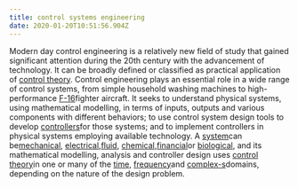 ```yaml
---
title: control systems engineering
date: 2020-01-20T10:51:56.904Z
---
```

Modern day control engineering is a relatively new field of study that gained significant attention during the 20th century with the advancement of technology. It can be broadly defined or classified as practical application of [control theory](https://en.wikipedia.org/wiki/Control_theory "Control theory"). Control engineering plays an essential role in a wide range of control systems, from simple household washing machines to high-performance [F-16](https://en.wikipedia.org/wiki/F-16 "F-16")fighter aircraft. It seeks to understand physical systems, using mathematical modelling, in terms of inputs, outputs and various components with different behaviors; to use control system design tools to develop [controllers](https://en.wikipedia.org/wiki/Controller_(control_theory) "Controller (control theory)")for those systems; and to implement controllers in physical systems employing available technology. A [system](https://en.wikipedia.org/wiki/Control_system "Control system")can be[mechanical](https://en.wikipedia.org/wiki/Mechanical_engineering "Mechanical engineering"), [electrical](https://en.wikipedia.org/wiki/Electrical_engineering "Electrical engineering"),[fluid](https://en.wikipedia.org/wiki/Fluid "Fluid"),  [chemical](https://en.wikipedia.org/wiki/Chemical "Chemical"),[financial](https://en.wikipedia.org/wiki/Finance "Finance")or [biological](https://en.wikipedia.org/wiki/Biology "Biology"), and its mathematical modelling, analysis and controller design uses [control theory](https://en.wikipedia.org/wiki/Control_theory "Control theory")in one or many of the [time](https://en.wikipedia.org/wiki/Time_domain "Time domain"), [frequency](https://en.wikipedia.org/wiki/Frequency_domain "Frequency domain")and [complex-s](https://en.wikipedia.org/wiki/S_domain "S domain")domains, depending on the nature of the design problem.
